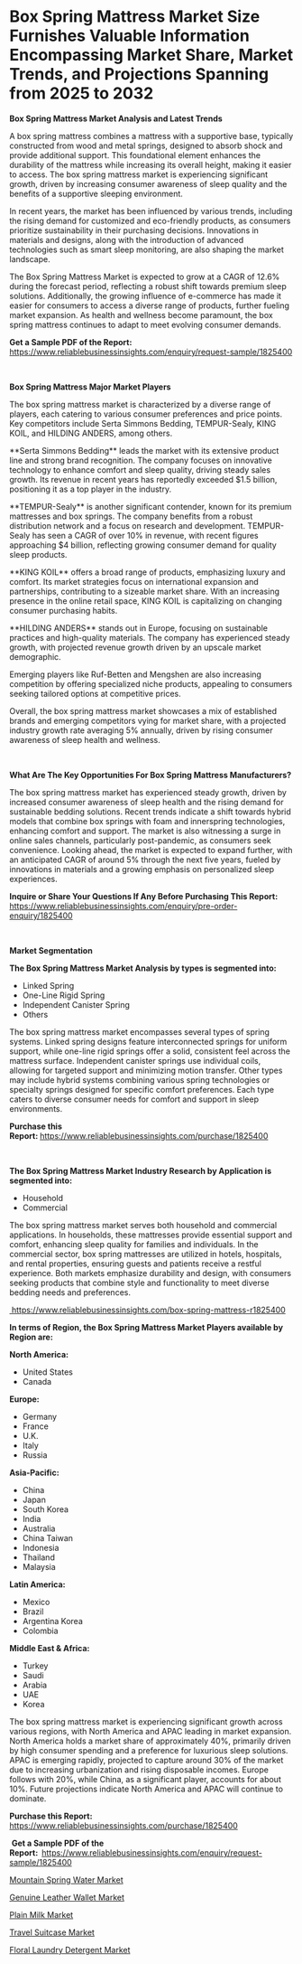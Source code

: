 <p><h1>Box Spring Mattress Market Size Furnishes Valuable Information Encompassing Market Share, Market Trends, and Projections Spanning from 2025 to 2032</h1></p><p><strong>Box Spring Mattress Market Analysis and Latest Trends</strong></p>
<p><p>A box spring mattress combines a mattress with a supportive base, typically constructed from wood and metal springs, designed to absorb shock and provide additional support. This foundational element enhances the durability of the mattress while increasing its overall height, making it easier to access. The box spring mattress market is experiencing significant growth, driven by increasing consumer awareness of sleep quality and the benefits of a supportive sleeping environment.</p><p>In recent years, the market has been influenced by various trends, including the rising demand for customized and eco-friendly products, as consumers prioritize sustainability in their purchasing decisions. Innovations in materials and designs, along with the introduction of advanced technologies such as smart sleep monitoring, are also shaping the market landscape.</p><p>The Box Spring Mattress Market is expected to grow at a CAGR of 12.6% during the forecast period, reflecting a robust shift towards premium sleep solutions. Additionally, the growing influence of e-commerce has made it easier for consumers to access a diverse range of products, further fueling market expansion. As health and wellness become paramount, the box spring mattress continues to adapt to meet evolving consumer demands.</p></p>
<p><strong>Get a Sample PDF of the Report:&nbsp;</strong> <a href="https://www.reliablebusinessinsights.com/enquiry/request-sample/1825400?utm_campaign=62&utm_medium=2&utm_source=Github&utm_content=ia&utm_term=07022025&utm_id=box-spring-mattress">https://www.reliablebusinessinsights.com/enquiry/request-sample/1825400</a></p>
<p>&nbsp;</p>
<p><strong>Box Spring Mattress Major Market Players</strong></p>
<p><p>The box spring mattress market is characterized by a diverse range of players, each catering to various consumer preferences and price points. Key competitors include Serta Simmons Bedding, TEMPUR-Sealy, KING KOIL, and HILDING ANDERS, among others. </p><p>**Serta Simmons Bedding** leads the market with its extensive product line and strong brand recognition. The company focuses on innovative technology to enhance comfort and sleep quality, driving steady sales growth. Its revenue in recent years has reportedly exceeded $1.5 billion, positioning it as a top player in the industry.</p><p>**TEMPUR-Sealy** is another significant contender, known for its premium mattresses and box springs. The company benefits from a robust distribution network and a focus on research and development. TEMPUR-Sealy has seen a CAGR of over 10% in revenue, with recent figures approaching $4 billion, reflecting growing consumer demand for quality sleep products.</p><p>**KING KOIL** offers a broad range of products, emphasizing luxury and comfort. Its market strategies focus on international expansion and partnerships, contributing to a sizeable market share. With an increasing presence in the online retail space, KING KOIL is capitalizing on changing consumer purchasing habits.</p><p>**HILDING ANDERS** stands out in Europe, focusing on sustainable practices and high-quality materials. The company has experienced steady growth, with projected revenue growth driven by an upscale market demographic.</p><p>Emerging players like Ruf-Betten and Mengshen are also increasing competition by offering specialized niche products, appealing to consumers seeking tailored options at competitive prices.</p><p>Overall, the box spring mattress market showcases a mix of established brands and emerging competitors vying for market share, with a projected industry growth rate averaging 5% annually, driven by rising consumer awareness of sleep health and wellness.</p></p>
<p>&nbsp;</p>
<p><strong>What Are The Key Opportunities For Box Spring Mattress Manufacturers?</strong></p>
<p><p>The box spring mattress market has experienced steady growth, driven by increased consumer awareness of sleep health and the rising demand for sustainable bedding solutions. Recent trends indicate a shift towards hybrid models that combine box springs with foam and innerspring technologies, enhancing comfort and support. The market is also witnessing a surge in online sales channels, particularly post-pandemic, as consumers seek convenience. Looking ahead, the market is expected to expand further, with an anticipated CAGR of around 5% through the next five years, fueled by innovations in materials and a growing emphasis on personalized sleep experiences.</p></p>
<p><strong>Inquire or Share Your Questions If Any Before Purchasing This Report:</strong> <a href="https://www.reliablebusinessinsights.com/enquiry/pre-order-enquiry/1825400?utm_campaign=62&utm_medium=2&utm_source=Github&utm_content=ia&utm_term=07022025&utm_id=box-spring-mattress">https://www.reliablebusinessinsights.com/enquiry/pre-order-enquiry/1825400</a></p>
<p>&nbsp;</p>
<p><strong>Market Segmentation</strong></p>
<p><strong>The Box Spring Mattress Market Analysis by types is segmented into:</strong></p>
<p><ul><li>Linked Spring</li><li>One-Line Rigid Spring</li><li>Independent Canister Spring</li><li>Others</li></ul></p>
<p><p>The box spring mattress market encompasses several types of spring systems. Linked spring designs feature interconnected springs for uniform support, while one-line rigid springs offer a solid, consistent feel across the mattress surface. Independent canister springs use individual coils, allowing for targeted support and minimizing motion transfer. Other types may include hybrid systems combining various spring technologies or specialty springs designed for specific comfort preferences. Each type caters to diverse consumer needs for comfort and support in sleep environments.</p></p>
<p><strong>Purchase this Report:&nbsp;</strong><a href="https://www.reliablebusinessinsights.com/purchase/1825400?utm_campaign=62&utm_medium=2&utm_source=Github&utm_content=ia&utm_term=07022025&utm_id=box-spring-mattress">https://www.reliablebusinessinsights.com/purchase/1825400</a></p>
<p>&nbsp;</p>
<p><strong>The Box Spring Mattress Market Industry Research by Application is segmented into:</strong></p>
<p><ul><li>Household</li><li>Commercial</li></ul></p>
<p><p>The box spring mattress market serves both household and commercial applications. In households, these mattresses provide essential support and comfort, enhancing sleep quality for families and individuals. In the commercial sector, box spring mattresses are utilized in hotels, hospitals, and rental properties, ensuring guests and patients receive a restful experience. Both markets emphasize durability and design, with consumers seeking products that combine style and functionality to meet diverse bedding needs and preferences.</p></p>
<p><a href="https://www.reliablebusinessinsights.com/box-spring-mattress-r1825400?utm_campaign=62&utm_medium=2&utm_source=Github&utm_content=ia&utm_term=07022025&utm_id=box-spring-mattress">&nbsp;https://www.reliablebusinessinsights.com/box-spring-mattress-r1825400</a></p>
<p><strong>In terms of Region, the Box Spring Mattress Market Players available by Region are:</strong></p>
<p>
    <p> <strong> North America: </strong>
        <ul>
            <li>United States</li>
            <li>Canada</li>
        </ul>
        </p> 
    <p> <strong> Europe: </strong>
        <ul>
            <li>Germany</li>
            <li>France</li>
            <li>U.K.</li>
            <li>Italy</li>
            <li>Russia</li>
        </ul>
        </p> 
    <p> <strong> Asia-Pacific: </strong>
        <ul>
            <li>China</li>
            <li>Japan</li>
            <li>South Korea</li>
            <li>India</li>
            <li>Australia</li>
            <li>China Taiwan</li>
            <li>Indonesia</li>
            <li>Thailand</li>
            <li>Malaysia</li>
        </ul>
        </p> 
    <p> <strong> Latin America: </strong>
        <ul>
            <li>Mexico</li>
            <li>Brazil</li>
            <li>Argentina Korea</li>
            <li>Colombia</li>
        </ul>
        </p> 
    <p> <strong> Middle East & Africa: </strong>
        <ul>
            <li>Turkey</li>
            <li>Saudi</li>
            <li>Arabia</li>
            <li>UAE</li>
            <li>Korea</li>
        </ul>
    </p>
    </p>
<p><p>The box spring mattress market is experiencing significant growth across various regions, with North America and APAC leading in market expansion. North America holds a market share of approximately 40%, primarily driven by high consumer spending and a preference for luxurious sleep solutions. APAC is emerging rapidly, projected to capture around 30% of the market due to increasing urbanization and rising disposable incomes. Europe follows with 20%, while China, as a significant player, accounts for about 10%. Future projections indicate North America and APAC will continue to dominate.</p></p>
<p><strong>Purchase this Report: </strong><a href="https://www.reliablebusinessinsights.com/purchase/1825400?utm_campaign=62&utm_medium=2&utm_source=Github&utm_content=ia&utm_term=07022025&utm_id=box-spring-mattress">https://www.reliablebusinessinsights.com/purchase/1825400</a></p>
<p>&nbsp;<strong>Get a Sample PDF of the Report:&nbsp;&nbsp;</strong><a href="https://www.reliablebusinessinsights.com/enquiry/request-sample/1825400?utm_campaign=62&utm_medium=2&utm_source=Github&utm_content=ia&utm_term=07022025&utm_id=box-spring-mattress">https://www.reliablebusinessinsights.com/enquiry/request-sample/1825400</a></p>
<p><strong></strong></p>
<p><p><a href="https://github.com/vilolakoreni/Market-Research-Report-List-1/blob/main/mountain-spring-water-market.md?utm_campaign=62&utm_medium=2&utm_source=Github&utm_content=ia&utm_term=07022025&utm_id=box-spring-mattress">Mountain Spring Water Market</a></p><p><a href="https://github.com/paljuhubeyde/Market-Research-Report-List-1/blob/main/genuine-leather-wallet-market.md?utm_campaign=62&utm_medium=2&utm_source=Github&utm_content=ia&utm_term=07022025&utm_id=box-spring-mattress">Genuine Leather Wallet Market</a></p><p><a href="https://github.com/buqjavesora/Market-Research-Report-List-1/blob/main/plain-milk-market.md?utm_campaign=62&utm_medium=2&utm_source=Github&utm_content=ia&utm_term=07022025&utm_id=box-spring-mattress">Plain Milk Market</a></p><p><a href="https://github.com/miottaredlin79/Market-Research-Report-List-1/blob/main/travel-suitcase-market.md?utm_campaign=62&utm_medium=2&utm_source=Github&utm_content=ia&utm_term=07022025&utm_id=box-spring-mattress">Travel Suitcase Market</a></p><p><a href="https://github.com/iwciasylvya/Market-Research-Report-List-1/blob/main/floral-laundry-detergent-market.md?utm_campaign=62&utm_medium=2&utm_source=Github&utm_content=ia&utm_term=07022025&utm_id=box-spring-mattress">Floral Laundry Detergent Market</a></p></p>